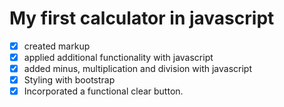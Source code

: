 # My first calculator in javascript
- [x] created markup 
- [x] applied additional functionality with javascript
- [x] added minus, multiplication and division with javascript
- [x] Styling with bootstrap
- [x] Incorporated a functional clear button.
